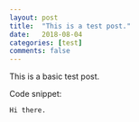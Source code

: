 ```yaml
---
layout: post
title:  "This is a test post."
date:   2018-08-04
categories: [test]
comments: false
---
```


This is a basic test post.

Code snippet:

```
Hi there.
```